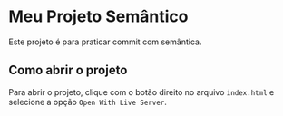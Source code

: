 # Meu Projeto Semântico
Este projeto é para praticar commit com semântica.

## Como abrir o projeto
Para abrir o projeto, clique com o botão direito no arquivo `index.html` e selecione a opção `Open With Live Server`.
